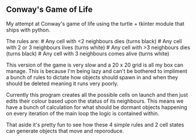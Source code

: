 Conway's Game of Life
--------------------

My attempt at Conway's game of life using the turtle + tkinter module that ships with python.

The rules are:
    # Any cell with <2 neighbours dies (turns black)
    # Any cell with 2 or 3 neighbours lives (turns white)
    # Any cell with >3 neighbours dies (turns black)
    # Any cell with 3 neighbours comes alive (turns white)

This version of the game is very slow and a 20 x 20 grid is all my box can manage. This is because I'm being lazy and can't
be bothered to impliment a bunch of rules to dictate how objects should spawn in and when they should be deleted meaning it runs very poorly.

Currently this program creates all the possible cells on launch and then just edits their colour based upon the status of its neighbours. 
This means we have a bunch of calculation for what should be dormant objects happening on every iteration of the main loop the logic is
contained within. 

That aside it's pretty fun to see how these 4 simple rules and 2 cell states can generate objects that move and reporoduce. 
